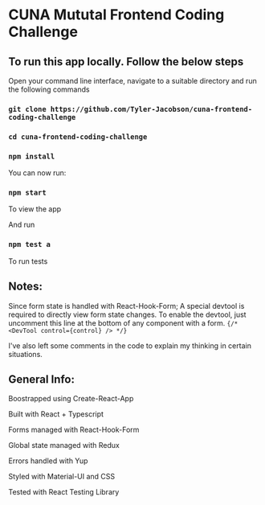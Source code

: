 # CUNA Mututal Frontend Coding Challenge

## To run this app locally. Follow the below steps

Open your command line interface, navigate to a suitable directory and run the following commands

### `git clone https://github.com/Tyler-Jacobson/cuna-frontend-coding-challenge`

### `cd cuna-frontend-coding-challenge`

### `npm install`

You can now run:
### `npm start`
To view the app

And run
### `npm test a`
To run tests


## Notes:
Since form state is handled with React-Hook-Form; A special devtool is required to directly view form state changes. To enable the devtool, just uncomment this line at the bottom of any component with a form.
```{/* <DevTool control={control} /> */}```

I've also left some comments in the code to explain my thinking in certain situations.

## General Info:
Boostrapped using Create-React-App

Built with React + Typescript

Forms managed with React-Hook-Form

Global state managed with Redux

Errors handled with Yup

Styled with Material-UI and CSS

Tested with React Testing Library
